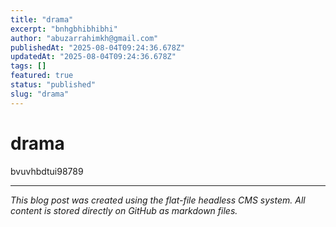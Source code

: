 ```yaml
---
title: "drama"
excerpt: "bnhgbhibhibhi"
author: "abuzarrahimkh@gmail.com"
publishedAt: "2025-08-04T09:24:36.678Z"
updatedAt: "2025-08-04T09:24:36.678Z"
tags: []
featured: true
status: "published"
slug: "drama"
---
```


# drama

bvuvhbdtui98789

---

*This blog post was created using the flat-file headless CMS system. All content is stored directly on GitHub as markdown files.*